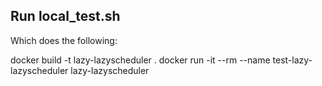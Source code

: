 <h2>Run local_test.sh</h2>
Which does the following:
<p>
docker build -t lazy-lazyscheduler .
docker run -it --rm --name test-lazy-lazyscheduler lazy-lazyscheduler</p>